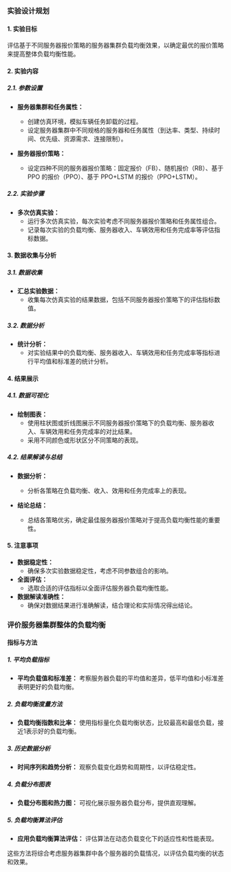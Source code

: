 ### 实验设计规划

#### 1. 实验目标
评估基于不同服务器报价策略的服务器集群负载均衡效果，以确定最优的报价策略来提高整体负载均衡性能。

#### 2. 实验内容

##### 2.1. 参数设置

- **服务器集群和任务属性：**
  - 创建仿真环境，模拟车辆任务卸载的过程。
  - 设定服务器集群中不同规格的服务器和任务属性（到达率、类型、持续时间、优先级、资源需求、连接限制）。

- **服务器报价策略：**
  - 设定四种不同的服务器报价策略：固定报价（FB）、随机报价（RB）、基于 PPO 的报价（PPO）、基于 PPO+LSTM 的报价（PPO+LSTM）。

##### 2.2. 实验步骤

- **多次仿真实验：**
  - 运行多次仿真实验，每次实验考虑不同服务器报价策略和任务属性组合。
  - 记录每次实验的负载均衡、服务器收入、车辆效用和任务完成率等评估指标数据。

#### 3. 数据收集与分析

##### 3.1. 数据收集

- **汇总实验数据：**
  - 收集每次仿真实验的结果数据，包括不同服务器报价策略下的评估指标数值。

##### 3.2. 数据分析

- **统计分析：**
  - 对实验结果中的负载均衡、服务器收入、车辆效用和任务完成率等指标进行平均值和标准差的统计分析。

#### 4. 结果展示

##### 4.1. 数据可视化

- **绘制图表：**
  - 使用柱状图或折线图展示不同服务器报价策略下的负载均衡、服务器收入、车辆效用和任务完成率的对比结果。
  - 采用不同颜色或形状区分不同策略的表现。

##### 4.2. 结果解读与总结

- **数据分析：**
  - 分析各策略在负载均衡、收入、效用和任务完成率上的表现。

- **结论总结：**
  - 总结各策略优劣，确定最佳服务器报价策略对于提高负载均衡性能的重要性。

#### 5. 注意事项

- **数据稳定性：**
  - 确保多次实验数据稳定性，考虑不同参数组合的影响。
- **全面评估：**
  - 选取合适的评估指标以全面评估服务器负载均衡性能。
- **数据解读准确性：**
  - 确保对数据结果进行准确解读，结合理论和实际情况得出结论。

### 评价服务器集群整体的负载均衡

#### 指标与方法

##### 1. 平均负载指标

- **平均负载值和标准差：** 考察服务器负载的平均值和差异，低平均值和小标准差表明更好的负载均衡。

##### 2. 负载均衡度量方法

- **负载均衡指数和比率：** 使用指标量化负载均衡状态，比较最高和最低负载，接近1表示好的负载均衡。

##### 3. 历史数据分析

- **时间序列和趋势分析：** 观察负载变化趋势和周期性，以评估稳定性。

##### 4. 负载分布图表

- **负载分布图和热力图：** 可视化展示服务器负载分布，提供直观理解。

##### 5. 负载均衡算法评估

- **应用负载均衡算法评估：** 评估算法在动态负载变化下的适应性和性能表现。

这些方法将综合考虑服务器集群中各个服务器的负载情况，以评估负载均衡的状态和效果。

